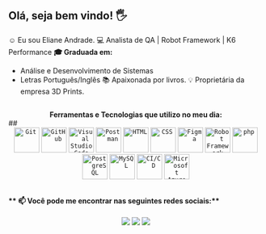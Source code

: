 
## Olá, seja bem vindo! 🖐️

☺️ Eu sou Eliane Andrade. 
💻 Analista de QA | Robot Framework | K6 Performance 
**🎓 Graduada em:**
 - Análise e Desenvolvimento de Sistemas
 - Letras Português/Inglês
📚 Apaixonada por livros.
💡 Proprietária da empresa 3D Prints.

##
<div align="center">
<strong>Ferramentas e Tecnologias que utilizo no meu dia:</strong>
</div>
##
<div align="center">
	<code><img width="50" src="https://user-images.githubusercontent.com/25181517/192108372-f71d70ac-7ae6-4c0d-8395-51d8870c2ef0.png" alt="Git" title="Git"/></code>
	<code><img width="50" src="https://user-images.githubusercontent.com/25181517/192108374-8da61ba1-99ec-41d7-80b8-fb2f7c0a4948.png" alt="GitHub" title="GitHub"/></code>
	<code><img width="50" src="https://user-images.githubusercontent.com/25181517/192108891-d86b6220-e232-423a-bf5f-90903e6887c3.png" alt="Visual Studio Code" title="Visual Studio Code"/></code>
	<code><img width="50" src="https://user-images.githubusercontent.com/25181517/192109061-e138ca71-337c-4019-8d42-4792fdaa7128.png" alt="Postman" title="Postman"/></code>
	<code><img width="50" src="https://user-images.githubusercontent.com/25181517/192158954-f88b5814-d510-4564-b285-dff7d6400dad.png" alt="HTML" title="HTML"/></code>
	<code><img width="50" src="https://user-images.githubusercontent.com/25181517/183898674-75a4a1b1-f960-4ea9-abcb-637170a00a75.png" alt="CSS" title="CSS"/></code>
	<code><img width="50" src="https://user-images.githubusercontent.com/25181517/189715289-df3ee512-6eca-463f-a0f4-c10d94a06b2f.png" alt="Figma" title="Figma"/></code>
	<code><img width="50" src="https://user-images.githubusercontent.com/25181517/201476821-3431d126-ae72-4c2a-a3c7-8a847070beeb.png" alt="Robot Framework" title="Robot Framework"/></code>
	<code><img width="50" src="https://user-images.githubusercontent.com/25181517/183570228-6a040b9f-3ddf-47a2-a201-743121dac664.png" alt="php" title="php"/></code>
	<code><img width="50" src="https://user-images.githubusercontent.com/25181517/117208740-bfb78400-adf5-11eb-97bb-09072b6bedfc.png" alt="PostgreSQL" title="PostgreSQL"/></code>
	<code><img width="50" src="https://user-images.githubusercontent.com/25181517/183896128-ec99105a-ec1a-4d85-b08b-1aa1620b2046.png" alt="MySQL" title="MySQL"/></code>
	<code><img width="50" src="https://user-images.githubusercontent.com/25181517/183868728-b2e11072-00a5-47e2-8a4e-4ebbb2b8c554.png" alt="CI/CD" title="CI/CD"/></code>
	<code><img width="50" src="https://user-images.githubusercontent.com/25181517/183911544-95ad6ba7-09bf-4040-ac44-0adafedb9616.png" alt="Microsoft Azure" title="Microsoft Azure"/></code>
</div>

##

#### ** 📫 Você pode me encontrar nas seguintes redes sociais:** 
<div align="center">
  <a <img width="50" href="https://www.linkedin.com/in/eliane-maria-de-andrade" target= "_blanck"><img src="https://img.shields.io/badge/LinkedIn-0077B5?style=for-the-badge&logo=linkedin&logoColor=white" target= "_blanck"></a>
  <a <img width="50" href="mailto:emariaandrade@gmail.com"><img src="https://img.shields.io/badge/Gmail-D14836?style=for-the-badge&logo=gmail&logoColor=white" target= "_blanck"></a>
  <a <img width="50" href="https://wa.me/5544998945349"><img src="https://img.shields.io/badge/WhatsApp-25D366?style=for-the-badge&logo=whatsapp&logoColor=white" target= "_blanck"></a>
</div>

